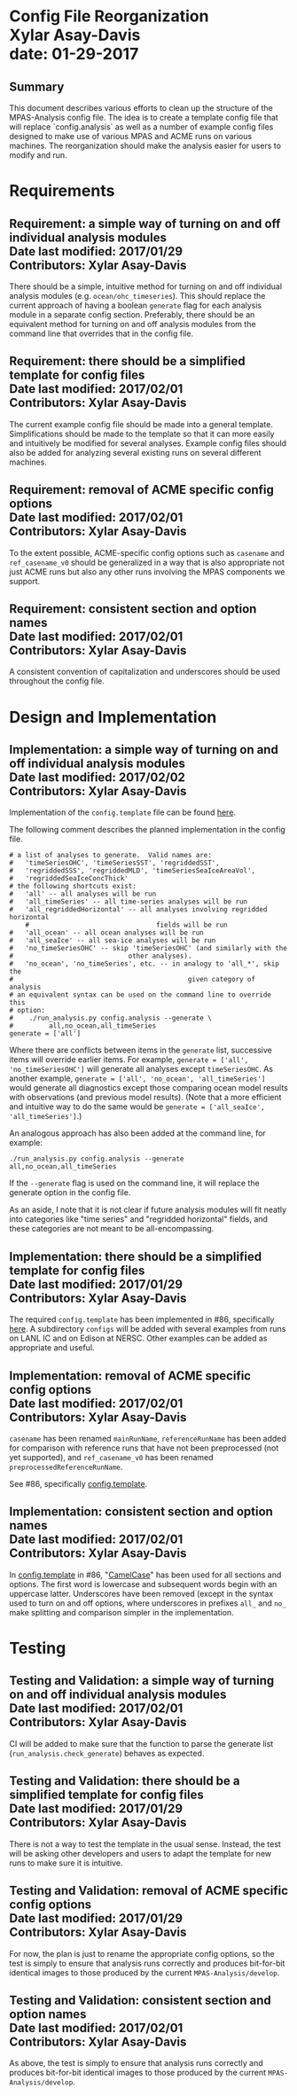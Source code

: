 <h1> Config File Reorganization <br>
Xylar Asay-Davis<br>
date: 01-29-2017<br>
</h1>
<h2> Summary </h2>
This document describes various efforts to clean up the structure of the MPAS-Analysis config file.  The idea is to create a template config file that will replace `config.analysis` as well as a number of example config files designed to make use of various MPAS and ACME runs on various machines.  The reorganization should make the analysis easier for users to modify and run.

<h1> Requirements </h1>

<h2> Requirement: a simple way of turning on and off individual analysis modules <br>
Date last modified: 2017/01/29 <br>
Contributors: Xylar Asay-Davis
</h2>

There should be a simple, intuitive method for turning on and off individual analysis modules (e.g. `ocean/ohc_timeseries`).  This should replace the current approach of having a boolean `generate` flag for each analysis module in a separate config section.  Preferably, there should be an equivalent method for turning on and off analysis modules from the command line that overrides that in the config file.

<h2> Requirement: there should be a simplified template for config files <br>
Date last modified: 2017/02/01 <br>
Contributors: Xylar Asay-Davis
</h2>

The current example config file should be made into a general template.  Simplifications should be made to the template so that it can more easily and intuitively be modified for several analyses.  Example config files should also be added for analyzing several existing runs on several different machines.

<h2> Requirement: removal of ACME specific config options <br>
Date last modified: 2017/02/01 <br>
Contributors: Xylar Asay-Davis
</h2>

To the extent possible, ACME-specific config options such as `casename` and `ref_casename_v0` should be generalized in a way that is also appropriate not just ACME runs but also any other runs involving the MPAS components we support.

<h2> Requirement: consistent section and option names <br>
Date last modified: 2017/02/01 <br>
Contributors: Xylar Asay-Davis
</h2>

A consistent convention of capitalization and underscores should be used throughout the config file.


<h1> Design and Implementation </h1>

<h2> Implementation: a simple way of turning on and off individual analysis modules <br>
Date last modified: 2017/02/02 <br>
Contributors: Xylar Asay-Davis
</h2>

Implementation of the `config.template` file can be found [here](https://github.com/xylar/MPAS-Analysis/blob/5d5f64bde6ecf1d71f375a61783ff30f1654df01/config.template).


The following comment describes the planned implementation in the config file.
```
# a list of analyses to generate.  Valid names are:
#   'timeSeriesOHC', 'timeSeriesSST', 'regriddedSST', 
#   'regriddedSSS', 'regriddedMLD', 'timeSeriesSeaIceAreaVol', 
#   'regriddedSeaIceConcThick'
# the following shortcuts exist:
#   'all' -- all analyses will be run
#   'all_timeSeries' -- all time-series analyses will be run
#   'all_regriddedHorizontal' -- all analyses involving regridded horizontal
    #                                fields will be run
#   'all_ocean' -- all ocean analyses will be run
#   'all_seaIce' -- all sea-ice analyses will be run
#   'no_timeSeriesOHC' -- skip 'timeSeriesOHC' (and similarly with the
#                             other analyses).
#   'no_ocean', 'no_timeSeries', etc. -- in analogy to 'all_*', skip the 
#                                            given category of analysis
# an equivalent syntax can be used on the command line to override this
# option:
#    ./run_analysis.py config.analysis --generate \
#         all,no_ocean,all_timeSeries
generate = ['all']
```
Where there are conflicts between items in the `generate` list, successive items will override earlier items.  For example, `generate = ['all', 'no_timeSeriesOHC']` will generate all analyses except `timeSeriesOHC`.  As another example, `generate = ['all', 'no_ocean', 'all_timeSeries']` would generate all diagnostics except those comparing ocean model results with observations (and previous model results).  (Note that a more efficient and intuitive way to do the same would be `generate = ['all_seaIce', 'all_timeSeries']`.)

An analogous approach has also been added at the command line, for example:
```
./run_analysis.py config.analysis --generate all,no_ocean,all_timeSeries
```
If the `--generate` flag is used on the command line, it will replace the generate option in the config file.

As an aside, I note that it is not clear if future analysis modules will fit neatly into categories like "time series" and "regridded horizontal" fields, and these categories are not meant to be all-encompassing.

<h2> Implementation: there should be a simplified template for config files <br>
Date last modified: 2017/01/29 <br>
Contributors: Xylar Asay-Davis
</h2>

The required `config.template` has been implemented in #86, specifically [here](https://github.com/xylar/MPAS-Analysis/blob/5d5f64bde6ecf1d71f375a61783ff30f1654df01/config.template).  A subdirectory `configs` will be added with several examples from runs on LANL IC and on Edison at NERSC.  Other examples can be added as appropriate and useful.

<h2> Implementation: removal of ACME specific config options <br>
Date last modified: 2017/02/01 <br>
Contributors: Xylar Asay-Davis
</h2>

`casename` has been renamed `mainRunName`, `referenceRunName` has been added for comparison with reference runs that have not been preprocessed (not yet supported), and `ref_casename_v0` has been renamed `preprocessedReferenceRunName`.

See #86, specifically [config.template](https://github.com/xylar/MPAS-Analysis/blob/5d5f64bde6ecf1d71f375a61783ff30f1654df01/config.template).

<h2> Implementation: consistent section and option names <br>
Date last modified: 2017/02/01 <br>
Contributors: Xylar Asay-Davis
</h2>

In [config.template](https://github.com/xylar/MPAS-Analysis/blob/5d5f64bde6ecf1d71f375a61783ff30f1654df01/config.template) in #86, "[CamelCase](https://en.wikipedia.org/wiki/Camel_case)" has been used for all sections and options.  The first word is lowercase and subsequent words begin with an uppercase latter.  Underscores have been removed (except in the syntax used to turn on and off options, where underscores in prefixes `all_` and `no_` make splitting and comparison simpler in the implementation.


<h1> Testing </h1>

<h2> Testing and Validation: a simple way of turning on and off individual analysis modules <br>
Date last modified: 2017/02/01 <br>
Contributors: Xylar Asay-Davis
</h2>

CI will be added to make sure that the function to parse the generate list (`run_analysis.check_generate`) behaves as expected.

<h2> Testing and Validation: there should be a simplified template for config files <br>
Date last modified: 2017/01/29 <br>
Contributors: Xylar Asay-Davis
</h2>

There is not a way to test the template in the usual sense.  Instead, the test will be asking other developers and users to adapt the template for new runs to make sure it is intuitive.

<h2> Testing and Validation: removal of ACME specific config options <br>
Date last modified: 2017/01/29 <br>
Contributors: Xylar Asay-Davis
</h2>

For now, the plan is just to rename the appropriate config options, so the test is simply to ensure that analysis runs correctly and produces bit-for-bit identical images to those produced by the current `MPAS-Analysis/develop`.


<h2> Testing and Validation: consistent section and option names <br>
Date last modified: 2017/02/01 <br>
Contributors: Xylar Asay-Davis
</h2>

As above, the test is simply to ensure that analysis runs correctly and produces bit-for-bit identical images to those produced by the current `MPAS-Analysis/develop`.


